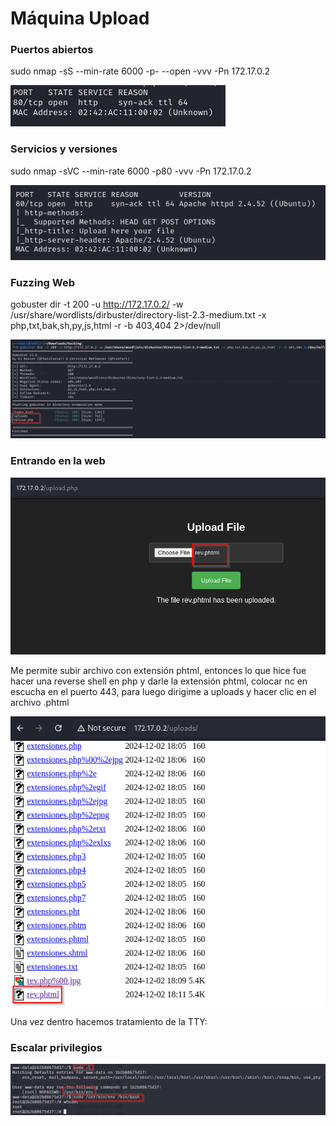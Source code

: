 # Máquina Upload

### Puertos abiertos

sudo nmap -sS --min-rate 6000 -p- --open -vvv -Pn 172.17.0.2

![alt text](image.png)

### Servicios y versiones

sudo nmap -sVC --min-rate 6000 -p80 -vvv -Pn 172.17.0.2

![alt text](image-1.png)

### Fuzzing Web

gobuster dir -t 200 -u http://172.17.0.2/ -w /usr/share/wordlists/dirbuster/directory-list-2.3-medium.txt -x php,txt,bak,sh,py,js,html -r -b 403,404 2>/dev/null

![alt text](image-2.png)

### Entrando en la web

![alt text](image-3.png)

Me permite subir archivo con extensión phtml, entonces lo que hice fue hacer una reverse shell en php y darle la extensión phtml, colocar nc en escucha en el puerto 443, para luego dirigime a uploads y hacer clic en el archivo .phtml

![alt text](image-4.png)

Una vez dentro hacemos tratamiento de la TTY:

### Escalar privilegios

![alt text](image-6.png)



